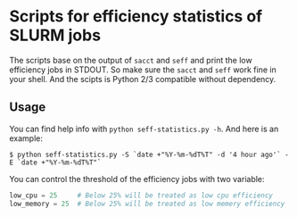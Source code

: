 # Scripts for efficiency statistics of SLURM jobs

The scripts base on the output of `sacct` and `seff` and print the low efficiency jobs in STDOUT.
So make sure the `sacct` and `seff` work fine in your shell.
And the scipts is Python 2/3 compatible without dependency.

## Usage

You can find help info with `python seff-statistics.py -h`. And here is an example:

```shell
$ python seff-statistics.py -S `date +"%Y-%m-%dT%T" -d '4 hour ago'` -E `date +"%Y-%m-%dT%T"`
```

You can control the threshold of the efficiency jobs with two variable:

```python
low_cpu = 25     # Below 25% will be treated as low cpu efficiency
low_memory = 25  # Below 25% will be treated as low memery efficiency
```
